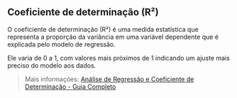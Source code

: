 ## Coeficiente de determinação (R²)

O coeficiente de determinação (R²) é uma medida estatística que representa a proporção da variância em uma variável dependente que é explicada pelo modelo de regressão.

Ele varia de 0 a 1, com valores mais próximos de 1 indicando um ajuste mais preciso do modelo aos dados.

> Mais informações: [Análise de Regressão e Coeficiente de Determinação - Guia Completo](https://www.escoladnc.com.br/blog/analise-de-regressao-e-coeficiente-de-determinacao-guia-completo/)
